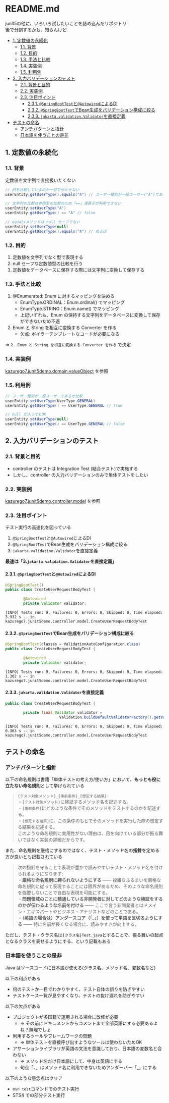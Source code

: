 # README.md

junit5の他に、いろいろ試したいことを詰め込んだリポジトリ  
後で分割するかも、知らんけど

- [1. 定数値の永続化](#1-定数値の永続化)
  - [1.1. 背景](#11-背景)
  - [1.2. 目的](#12-目的)
  - [1.3. 手法と比較](#13-手法と比較)
  - [1.4. 実装例](#14-実装例)
  - [1.5. 利用例](#15-利用例)
- [2. 入力バリデーションのテスト](#2-入力バリデーションのテスト)
  - [2.1. 背景と目的](#21-背景と目的)
  - [2.2. 実装例](#22-実装例)
  - [2.3. 注目ポイント](#23-注目ポイント)
    - [2.3.1. `@SpringBootTest`と`@Autowired`によるDI](#231-springboottestとautowiredによるdi)
    - [2.3.2. `@SpringBootTest`でBean生成をバリデーション構成に絞る](#232-springboottestでbean生成をバリデーション構成に絞る)
    - [2.3.3. `jakarta.validation.Validator`を直接定義](#233-jakartavalidationvalidatorを直接定義)
- [テストの命名](#テストの命名)
  - [アンチパターンと指針](#アンチパターンと指針)
  - [日本語を使うことの是非](#日本語を使うことの是非)


## 1. 定数値の永続化

### 1.1. 背景

定数値を文字列で直接扱いたくない
```java
// 何を比較しているのか一目で分からない
userEntity.getUserType().equals("A") // ユーザー種別が一般ユーザー("A")であるか比較

// 文字列の比較は参照型の比較のため「==」演算子が利用できない
userEntity.setUserType("A")
userEntity.getUserType() == "A" // false

// equalsメソッドは null セーフでない
userEntity.setUserType(null)
userEntity.getUserType().equals("A") // ぬるぽ
```

### 1.2. 目的
1. 定数値を文字列でなく型で表現する
2. null セーフな定数値型の比較を行う
3. 定数値をデータベースに保存する際には文字列に変換して保存する

### 1.3. 手法と比較
1. @Enumerated: Enum に対するマッピングを決める
   - EnumType.ORDINAL：Enum.ordinal() でマッピング
   - EnumType.STRING：Enum.name() でマッピング
   - 上記いずれも、Enum の保持する文字列をデータベースに変換して保存ができないため不適
2. Enum と String を相互に変換する Converter を作る
   - 欠点: ボイラーテンプレートなコードが必要になる

=> `2. Enum と String を相互に変換する Converter を作る` で決定

### 1.4. 実装例
[kazurego7.junit5demo.domain.valueObject](src\main\java\kazurego7\junit5demo\domain\valueObject\UserType.java) を参照

### 1.5. 利用例
```java
// ユーザー種別が一般ユーザーであるか比較
userEntity.setUserType(UserType.GENERAL)
userEntity.getUserType() == UserType.GENERAL // true

// null が入ってもOK
userEntity.setUserType(null)
userEntity.getUserType() == UserType.GENERAL // false
```

## 2. 入力バリデーションのテスト

### 2.1. 背景と目的
- controller のテストは Integration Test (結合テスト)で実施する
- しかし、controller の入力バリデーションのみで単体テストをしたい

### 2.2. 実装例
[kazurego7.junit5demo.controller.model](src\test\java\kazurego7\junit5demo\controller\model\CreateUserRequestBodyTest.java) を参照

### 2.3. 注目ポイント
テスト実行の高速化を図っている

1. `@SpringBootTest`と`@Autowired`によるDI
2. `@SpringBootTest`でBean生成をバリデーション構成に絞る
3. `jakarta.validation.Validator`を直接定義

**最速は「3.`jakarta.validation.Validator`を直接定義」**

#### 2.3.1. `@SpringBootTest`と`@Autowired`によるDI
```java
@SpringBootTest()
public class CreateUserRequestBodyTest {

        @Autowired
        private Validator validator;
```

```log
[INFO] Tests run: 9, Failures: 0, Errors: 0, Skipped: 0, Time elapsed: 3.932 s -- in kazurego7.junit5demo.controller.model.CreateUserRequestBodyTest
```

#### 2.3.2. `@SpringBootTest`でBean生成をバリデーション構成に絞る
```java
@SpringBootTest(classes = ValidationAutoConfiguration.class)
public class CreateUserRequestBodyTest {

        @Autowired
        private Validator validator;
```


```log
[INFO] Tests run: 9, Failures: 0, Errors: 0, Skipped: 0, Time elapsed: 1.302 s -- in kazurego7.junit5demo.controller.model.CreateUserRequestBodyTest
```

#### 2.3.3. `jakarta.validation.Validator`を直接定義
```java
public class CreateUserRequestBodyTest {

        private final Validator validator =
                        Validation.buildDefaultValidatorFactory().getValidator();
```

```log
[INFO] Tests run: 9, Failures: 0, Errors: 0, Skipped: 0, Time elapsed: 0.363 s -- in kazurego7.junit5demo.controller.model.CreateUserRequestBodyTest
```


## テストの命名

### アンチパターンと指針
以下の命名規則は書籍「単体テストの考え方/使い方」において、**もっとも役に立たない命名規則**として挙げられている

>`{テスト対象メソッド}_{事前条件}_{想定する結果}`  
・`{テスト対象メソッド}`に検証するメソッド名を記述する。  
・`{事前条件}`にどのような条件でそのメソッドをテストするのかを記述する。  
・`{想定する結果}`に、この条件のもとでそのメソッドを実行した際の想定する結果を記述する。  
このような命名規則に実用性がない理由は、目を向けている部分が振る舞いではなく実装の詳細だからです。

また、命名規則を厳格にするのではなく、テスト・メソッド名の**指針**を定める方が良いとも記載されている

> 次の指針を守ることで表現が豊かで読みやすいテスト・メソッド名を付けられるようになります:  
・**厳格な命名規則に縛られないようにする** ―― 複雑なふるまいを厳格な命名規則に従って表現することには限界があるため、そのような命名規則を強要しないことで自由な表現を可能にする。  
・**問題領域のことに精通している非開発者に対してどのような検証をするのかが伝わるような名前を付ける** ―― ここで言う非開発者とはドメイン・エキスパートやビジネス・アナリストなどのことである。  
・**（英語の場合は）アンダースコア（「_」）を使って単語を区切るようにする** ―― 特に名前が長くなる場合に、読みやすさが向上する。

ただし、テスト・クラス名は`{クラス名}Test.java`とすることで、振る舞いの起点となるクラスを表せるようにする、という記載もある

### 日本語を使うことの是非

Java はソースコードに日本語が使える(クラス名、メソッド名、変数名など)

以下の利点がある
- 何のテストか一目でわかりやすく、テスト自体の誤りを防ぎやすい
- テストケース一覧が見やすくなり、テストの抜け漏れを防ぎやすい

以下の欠点がある
- プロジェクトが多国籍で運用される場合に改修が必要
  - ⇒ その前にドキュメントからコメントまで全部英語にする必要あるよね？無理でしょ
- 利用するツールやフレームワークの問題
  - ⇒ 単体テストを直接呼び出すようなツールは使わないためOK
- アサーションライブラリが英語の文法を意識しており、日本語の変数名と合わない
  - ⇒ メソッド名だけ日本語にして、中身は英語にする
  - 句点「、」はメソッド名に利用できないためアンダーバー「_」にする

以下のような懸念点はクリア
- `mvn test`コマンドでのテスト実行
- STS4 での部分テスト実行